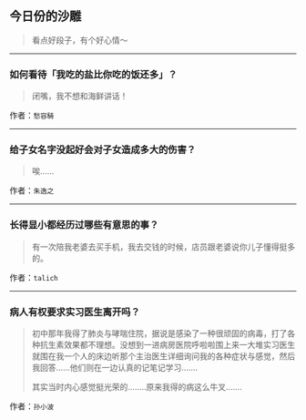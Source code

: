 ## 今日份的沙雕

> 看点好段子，有个好心情～


 
---

### 如何看待「我吃的盐比你吃的饭还多」？

> 闭嘴，我不想和海鲜讲话！


作者：`愁容騎`

---

### 给子女名字没起好会对子女造成多大的伤害？

> 唉……


作者：`朱逸之`

---

### 长得显小都经历过哪些有意思的事？

> 有一次陪我老婆去买手机，我去交钱的时候，店员跟老婆说你儿子懂得挺多的。


作者：`talich`

---

### 病人有权要求实习医生离开吗？

> 初中那年我得了肺炎与哮喘住院，据说是感染了一种很顽固的病毒，打了各种抗生素效果都不理想。没想到一进病房医院呼啦啦围上来一大堆实习医生就围在我一个人的床边听那个主治医生详细询问我的各种症状与感觉，然后我回答......他们则在一边认真的记笔记学习.......
> 
> 其实当时内心感觉挺光荣的........原来我得的病这么牛叉.......


作者：`孙小波`